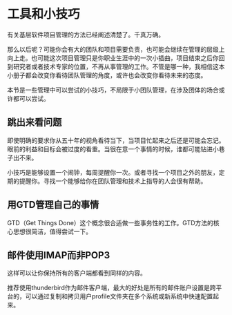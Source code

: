 # 工具和小技巧

有关基层软件项目管理的方法已经阐述清楚了。千真万确。

那么以后呢？可能你会有大的团队和项目需要负责，也可能会继续在管理的层级上向上走。也可能这次项目管理只是你职业生涯中的一次小插曲，项目结束之后你回到研究者或者技术专家的位置，不再从事管理的工作。不管是哪一种，我相信这本小册子都会改变你看待团队管理的角度，或许也会改变你看待未来的态度。

本节是一些管理中可以尝试的小技巧，不局限于小团队管理，在涉及团体的场合或许都可以尝试。

## 跳出来看问题

即使明确的要求你从五十年的视角看待当下，当项目忙起来之后还是可能会忘记。眼前的利益和目标会被过度的看重。当很在意一个事情的时候，谁都可能钻进小巷子出不来。

小技巧是能够设置一个闹钟，每周提醒你一次。或者寻找一个项目之外的朋友，定期的提醒你。寻找一个能够给你在团队管理和技术上指导的人会很有帮助。


## 用GTD管理自己的事情

GTD（Get Things Done）这个概念很合适做一些事务性的工作。GTD方法的核心思想很简洁，值得尝试一下。

## 邮件使用IMAP而非POP3

这样可以让你保持所有的客户端都看到同样的内容。

推荐使用thunderbird作为邮件客户端，最大的好处是所有的邮件账户设置是跨平台的，可以通过复制和拷贝用户profile文件夹在多个系统或新系统中快速配置起来。
